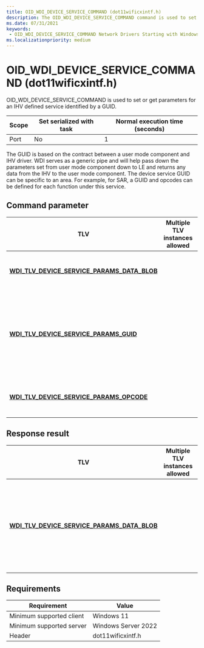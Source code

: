 ```yaml
---
title: OID_WDI_DEVICE_SERVICE_COMMAND (dot11wificxintf.h)
description: The OID_WDI_DEVICE_SERVICE_COMMAND command is used to set or get parameters for an IHV defined service identified by a GUID.
ms.date: 07/31/2021
keywords:
 - OID_WDI_DEVICE_SERVICE_COMMAND Network Drivers Starting with Windows Vista
ms.localizationpriority: medium
---
```


# OID_WDI_DEVICE_SERVICE_COMMAND (dot11wificxintf.h)

OID_WDI_DEVICE_SERVICE_COMMAND is used to set or get parameters for an IHV defined service identified by a GUID. 

| Scope | Set serialized with task | Normal execution time (seconds) |
|-------|--------------------------|---------------------------------|
| Port  | No                       | 1                               |

 
The GUID is based on the contract between a user mode component and IHV driver. WDI serves as a generic pipe and will help pass down the parameters set from user mode component down to LE and returns any data from the IHV to the user mode component. The device service GUID can be specific to an area. For example, for SAR, a GUID and opcodes can be defined for each function under this service.

## Command parameter


| TLV                                                  | Multiple TLV instances allowed | Optional | Description                                        |
|------------------------------------------------------|--------------------------------|----------|----------------------------------------------------|
| [**WDI_TLV_DEVICE_SERVICE_PARAMS_DATA_BLOB**](wdi-tlv-device-service-params-data-blob.md) |                                | X        | The information to be sent to the IHV driver. |
| [**WDI_TLV_DEVICE_SERVICE_PARAMS_GUID**](./wdi-tlv-device-service-params-guid.md) |                                |         | The GUID which identifies the device service that this command belongs to (as defined by the IHV/OEM). |
| [**WDI_TLV_DEVICE_SERVICE_PARAMS_OPCODE**](./wdi-tlv-device-service-params-opcode.md) |                                | X        | The opcode specific to the device service. |

 

## Response result


| TLV                                                  | Multiple TLV instances allowed | Optional | Description                                                                                                                 |
|------------------------------------------------------|--------------------------------|----------|-----------------------------------------------------------------------------------------------------------------------------|
| [**WDI_TLV_DEVICE_SERVICE_PARAMS_DATA_BLOB**](wdi-tlv-device-service-params-data-blob.md) |                                | X        | The information received from the IHV driver. The data (Value) in this TLV is forwarded as is to the user mode component. |

 

## Requirements

|Requirement|Value|
|--- |--- |
|Minimum supported client|Windows 11|
|Minimum supported server|Windows Server 2022|
|Header|dot11wificxintf.h|


 

